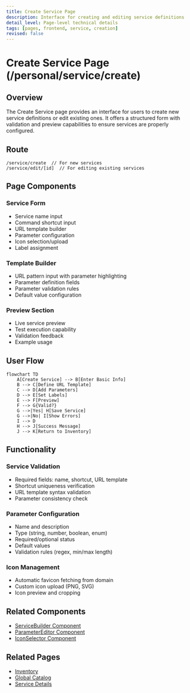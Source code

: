 ```yaml
---
title: Create Service Page
description: Interface for creating and editing service definitions
detail_level: Page-level technical details
tags: [pages, frontend, service, creation]
revised: false
---
```


# Create Service Page (/personal/service/create)

## Overview

The Create Service page provides an interface for users to create new service definitions or edit existing ones. It offers a structured form with validation and preview capabilities to ensure services are properly configured.

## Route

```text
/service/create  // For new services
/service/edit/[id]  // For editing existing services
```

## Page Components

### Service Form

- Service name input
- Command shortcut input
- URL template builder
- Parameter configuration
- Icon selection/upload
- Label assignment

### Template Builder

- URL pattern input with parameter highlighting
- Parameter definition fields
- Parameter validation rules
- Default value configuration

### Preview Section

- Live service preview
- Test execution capability
- Validation feedback
- Example usage

## User Flow

```mermaid
flowchart TD
    A[Create Service] --> B[Enter Basic Info]
    B --> C[Define URL Template]
    C --> D[Add Parameters]
    D --> E[Set Labels]
    E --> F[Preview]
    F --> G{Valid?}
    G -->|Yes| H[Save Service]
    G -->|No| I[Show Errors]
    I --> D
    H --> J[Success Message]
    J --> K[Return to Inventory]
```

## Functionality

### Service Validation

- Required fields: name, shortcut, URL template
- Shortcut uniqueness verification
- URL template syntax validation
- Parameter consistency check

### Parameter Configuration

- Name and description
- Type (string, number, boolean, enum)
- Required/optional status
- Default values
- Validation rules (regex, min/max length)

### Icon Management

- Automatic favicon fetching from domain
- Custom icon upload (PNG, SVG)
- Icon preview and cropping

## Related Components

- [ServiceBuilder Component](../components/ServiceBuilder.md)
- [ParameterEditor Component](../components/ParameterEditor.md)
- [IconSelector Component](../components/IconSelector.md)

## Related Pages

- [Inventory](inventory.md)
- [Global Catalog](global-catalog.md)
- [Service Details](service-details.md)
